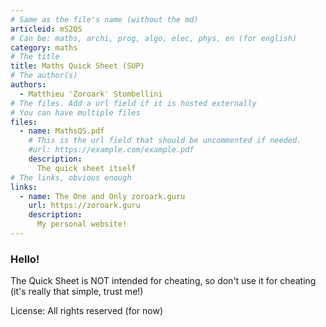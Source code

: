 ```yaml
---
# Same as the file's name (without the md)
articleid: mS2QS
# Can be: maths, archi, prog, algo, elec, phys, en (for english)
category: maths
# The title
title: Maths Quick Sheet (SUP)
# The author(s)
authors:
  - Matthieu 'Zoroark' Stombellini
# The files. Add a url field if it is hosted externally
# You can have multiple files
files:
  - name: MathsQS.pdf
    # This is the url field that should be uncommented if needed.
    #url: https://example.com/example.pdf
    description:
      The quick sheet itself
# The links, obvious enough
links:
  - name: The One and Only zoroark.guru
    url: https://zoroark.guru
    description:
      My personal website!
---
```


<!-- Try to start at ### and not just #
     You can either host a PDF and put the content there, or write the content
     in markdown and put it there
-->
### Hello!

The Quick Sheet is NOT intended for cheating, so don't use it for cheating (it's really that simple, trust me!)

License: All rights reserved (for now)